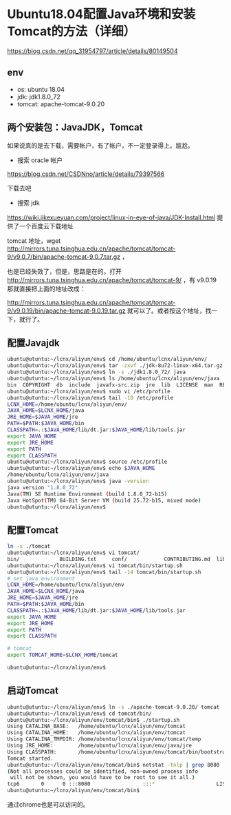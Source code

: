 # Ubuntu18.04配置Java环境和安装Tomcat的方法（详细）

https://blog.csdn.net/qq_31954797/article/details/80149504

## env

- os: ubuntu 18.04
- jdk: jdk1.8.0_72
- tomcat: apache-tomcat-9.0.20

## 两个安装包：JavaJDK，Tomcat

如果说真的是去下载，需要帐户，有了帐户，不一定登录得上。尴尬。

- 搜索 oracle 帐户

https://blog.csdn.net/CSDNno/article/details/79397566

下载去吧

- 搜索 jdk 

https://wiki.jikexueyuan.com/project/linux-in-eye-of-java/JDK-Install.html 提供了一个百度云下载地址

tomcat 地址，wget http://mirrors.tuna.tsinghua.edu.cn/apache/tomcat/tomcat-9/v9.0.7/bin/apache-tomcat-9.0.7.tar.gz ，

也是已经失效了，但是，思路是在的。打开 http://mirrors.tuna.tsinghua.edu.cn/apache/tomcat/tomcat-9/ ，有 v9.0.19 那就直接把上面的地址改成：

http://mirrors.tuna.tsinghua.edu.cn/apache/tomcat/tomcat-9/v9.0.19/bin/apache-tomcat-9.0.19.tar.gz 就可以了。或者按这个地址，找一下，就行了。

## 配置Javajdk

```bash
ubuntu@utuntu:~/lcnx/aliyun/env$ cd /home/ubuntu/lcnx/aliyun/env/
ubuntu@utuntu:~/lcnx/aliyun/env$ tar -zxvf ./jdk-8u72-linux-x64.tar.gz
ubuntu@utuntu:~/lcnx/aliyun/env$ ln -s ./jdk1.8.0_72/ java
ubuntu@utuntu:~/lcnx/aliyun/env$ ls /home/ubuntu/lcnx/aliyun/env/java
bin  COPYRIGHT  db  include  javafx-src.zip  jre  lib  LICENSE  man  README.html  release  src.zip  THIRDPARTYLICENSEREADME-JAVAFX.txt  THIRDPARTYLICENSEREADME.txt
ubuntu@utuntu:~/lcnx/aliyun/env$ sudo vi /etc/profile
ubuntu@utuntu:~/lcnx/aliyun/env$ tail -10 /etc/profile
LCNX_HOME=/home/ubuntu/lcnx/aliyun/env/
JAVA_HOME=$LCNX_HOME/java
JRE_HOME=$JAVA_HOME/jre
PATH=$PATH:$JAVA_HOME/bin
CLASSPATH=.:$JAVA_HOME/lib/dt.jar:$JAVA_HOME/lib/tools.jar
export JAVA_HOME
export JRE_HOME
export PATH
export CLASSPATH
ubuntu@utuntu:~/lcnx/aliyun/env$ source /etc/profile
ubuntu@utuntu:~/lcnx/aliyun/env$ echo $JAVA_HOME
/home/ubuntu/lcnx/aliyun/env/java
ubuntu@utuntu:~/lcnx/aliyun/env$ java -version
java version "1.8.0_72"
Java(TM) SE Runtime Environment (build 1.8.0_72-b15)
Java HotSpot(TM) 64-Bit Server VM (build 25.72-b15, mixed mode)
ubuntu@utuntu:~/lcnx/aliyun/env$ 
```

## 配置Tomcat

```bash
ln -s ./tomcat
ubuntu@utuntu:~/lcnx/aliyun/env$ vi tomcat/
bin/             BUILDING.txt     conf/            CONTRIBUTING.md  lib/             LICENSE          logs/            NOTICE           README.md        RELEASE-NOTES    RUNNING.txt      temp/            webapps/         work/            
ubuntu@utuntu:~/lcnx/aliyun/env$ vi tomcat/bin/startup.sh 
ubuntu@utuntu:~/lcnx/aliyun/env$ tail -14 tomcat/bin/startup.sh 
# set java environment
LCNX_HOME=/home/ubuntu/lcnx/aliyun/env
JAVA_HOME=$LCNX_HOME/java
JRE_HOME=$JAVA_HOME/jre
PATH=$PATH:$JAVA_HOME/bin
CLASSPATH=.:$JAVA_HOME/lib/dt.jar:$JAVA_HOME/lib/tools.jar
export JAVA_HOME
export JRE_HOME
export PATH
export CLASSPATH

# tomcat
export TOMCAT_HOME=$LCNX_HOME/tomcat

ubuntu@utuntu:~/lcnx/aliyun/env$ 
```

## 启动Tomcat

```bash
ubuntu@utuntu:~/lcnx/aliyun/env$ ln -s ./apache-tomcat-9.0.20/ tomcat
ubuntu@utuntu:~/lcnx/aliyun/env$ cd tomcat/bin/
ubuntu@utuntu:~/lcnx/aliyun/env/tomcat/bin$ ./startup.sh 
Using CATALINA_BASE:   /home/ubuntu/lcnx/aliyun/env/tomcat
Using CATALINA_HOME:   /home/ubuntu/lcnx/aliyun/env/tomcat
Using CATALINA_TMPDIR: /home/ubuntu/lcnx/aliyun/env/tomcat/temp
Using JRE_HOME:        /home/ubuntu/lcnx/aliyun/env/java/jre
Using CLASSPATH:       /home/ubuntu/lcnx/aliyun/env/tomcat/bin/bootstrap.jar:/home/ubuntu/lcnx/aliyun/env/tomcat/bin/tomcat-juli.jar
Tomcat started.
ubuntu@utuntu:~/lcnx/aliyun/env/tomcat/bin$ netstat -tnlp | grep 8080
(Not all processes could be identified, non-owned process info
 will not be shown, you would have to be root to see it all.)
tcp6       0      0 :::8080                 :::*                    LISTEN      21554/java          
ubuntu@utuntu:~/lcnx/aliyun/env/tomcat/bin$ 
```

通过chrome也是可以访问的。